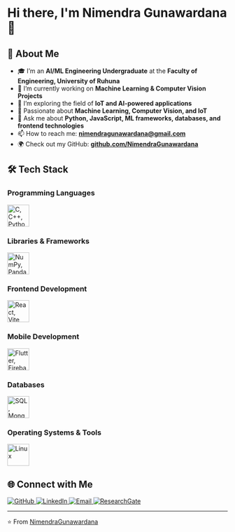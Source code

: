 # Hi there, I'm Nimendra Gunawardana 👋  

## 🚀 About Me  
- 🎓 I’m an **AI/ML Engineering Undergraduate** at the **Faculty of Engineering, University of Ruhuna**  
- 🔭 I’m currently working on **Machine Learning & Computer Vision Projects**  
- 🌱 I’m exploring the field of **IoT and AI-powered applications**  
- 🤖 Passionate about **Machine Learning, Computer Vision, and IoT**  
- 💬 Ask me about **Python, JavaScript, ML frameworks, databases, and frontend technologies**  
- 📫 How to reach me: **[nimendragunawardana@gmail.com](mailto:nimendragunawardana@gmail.com)**  
- 🌍 Check out my GitHub: **[github.com/NimendraGunawardana](https://github.com/NimendraGunawardana)**  

## 🛠 Tech Stack  

### **Programming Languages**  
<p align="left">
  <img src="https://skillicons.dev/icons?i=c,cpp,python,js" height="50" alt="C, C++, Python, JavaScript"/>
</p>

### **Libraries & Frameworks**  
<p align="left">
  <img src="https://skillicons.dev/icons?i=numpy,pandas,scikit-learn,tensorflow" height="50" alt="NumPy, Pandas, Scikit-Learn, TensorFlow"/>
</p>

### **Frontend Development**  
<p align="left">
  <img src="https://skillicons.dev/icons?i=react,vite,bootstrap,html,css" height="50" alt="React, Vite, Bootstrap, HTML, CSS"/>
</p>

### **Mobile Development**  
<p align="left">
  <img src="https://skillicons.dev/icons?i=flutter,firebase" height="50" alt="Flutter, Firebase"/>
</p>

### **Databases**  
<p align="left">
  <img src="https://skillicons.dev/icons?i=sqlite,mongodb" height="50" alt="SQL, MongoDB"/>
</p>

### **Operating Systems & Tools**  
<p align="left">
  <img src="https://skillicons.dev/icons?i=linux" height="50" alt="Linux"/>
</p>

## 🌐 Connect with Me  
<p align="left">
  <a href="https://github.com/NimendraGunawardana">
    <img src="https://img.shields.io/badge/GitHub-181717?style=for-the-badge&logo=github&logoColor=white" alt="GitHub"/>
  </a>
  <a href="https://www.linkedin.com/in/nimendra-gunawardana-a68a69216/">
    <img src="https://img.shields.io/badge/LinkedIn-blue?style=for-the-badge&logo=linkedin" alt="LinkedIn"/>
  </a>
  <a href="mailto:nimendragunawardana@gmail.com">
    <img src="https://img.shields.io/badge/Email-D14836?style=for-the-badge&logo=gmail&logoColor=white" alt="Email"/>
  </a>
  <a href="https://www.researchgate.net/profile/Nimendra-Gunawardana">
    <img src="https://img.shields.io/badge/ResearchGate-00CCBB?style=for-the-badge&logo=researchgate&logoColor=white" alt="ResearchGate"/>
  </a>
</p>

---
⭐️ From [NimendraGunawardana](https://github.com/NimendraGunawardana)  
